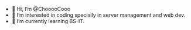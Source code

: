 - 👋 Hi, I’m @ChooooCooo
- 👀 I’m interested in coding specially in server management and web dev.
- 🌱 I’m currently learning BS-IT.


<!---
ChooooCooo/ChooooCooo is a ✨ special ✨ repository because its `README.md` (this file) appears on your GitHub profile.
You can click the Preview link to take a look at your changes.
--->
